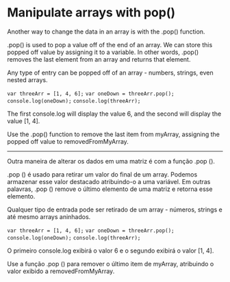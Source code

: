 # Manipulate arrays with pop()

Another way to change the data in an array is with the .pop() function.

.pop() is used to pop a value off of the end of an array. We can store this popped off value by assigning it to a variable. In other words, .pop() removes the last element from an array and returns that element.

Any type of entry can be popped off of an array - numbers, strings, even nested arrays.

`var threeArr = [1, 4, 6];`
`var oneDown = threeArr.pop();`
`console.log(oneDown);`
`console.log(threeArr);`

The first console.log will display the value 6, and the second will display the value [1, 4].

Use the .pop() function to remove the last item from myArray, assigning the popped off value to removedFromMyArray.

---

Outra maneira de alterar os dados em uma matriz é com a função .pop ().

.pop () é usado para retirar um valor do final de um array. Podemos armazenar esse valor destacado atribuindo-o a uma variável. Em outras palavras, .pop () remove o último elemento de uma matriz e retorna esse elemento.

Qualquer tipo de entrada pode ser retirado de um array - números, strings e até mesmo arrays aninhados.

`var threeArr = [1, 4, 6];`
`var oneDown = threeArr.pop();`
`console.log(oneDown);`
`console.log(threeArr);`

O primeiro console.log exibirá o valor 6 e o segundo exibirá o valor [1, 4].

Use a função .pop () para remover o último item de myArray, atribuindo o valor exibido a removedFromMyArray.